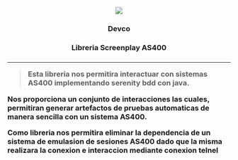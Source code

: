 <p align='center'>
<img src='https://user-images.githubusercontent.com/77740619/131050720-d5d4dcce-5f45-4616-812f-63b24bc02bfe.png'>
<h3 align='center'>Devco</h3>
<h3 align='center'>Libreria Screenplay AS400<h3>
<p>
  
  ---
  
 > Esta libreria nos permitira interactuar con sistemas AS400 implementando serenity bdd con java.
  
  Nos proporciona un conjunto de interacciones las cuales, permitiran generar artefactos de pruebas automaticas de manera sencilla con un sistema AS400.
  
  Como libreria nos permitira eliminar la dependencia de un sistema de emulasion de sesiones AS400 dado que la misma realizara la conexion e interaccion mediante conexion telnel
  
  
   
